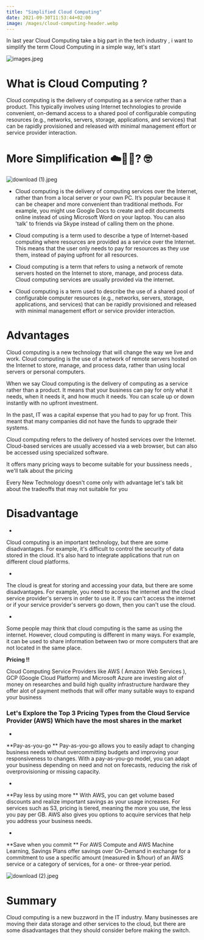 ```yaml
---
title: "Simplified Cloud Computing"
date: 2021-09-30T11:53:44+02:00
image: /mages/cloud-computing-header.webp
---
```



In last year Cloud Computing take a big part in the tech industry , i want to simplify the term Cloud Computing in a simple way, let's start 



![images.jpeg](https://cdn.hashnode.com/res/hashnode/image/upload/v1632950686790/AS_gIMibX.jpeg)

# What is Cloud Computing ? 

Cloud computing is the delivery of computing as a service rather than a product. This typically involves using Internet technologies to provide convenient, on-demand access to a shared pool of configurable computing resources (e.g., networks, servers, storage, applications, and services) that can be rapidly provisioned and released with minimal management effort or service provider interaction.

# More Simplification ☁️👨‍💻? 🤓 
![download (1).jpeg](https://cdn.hashnode.com/res/hashnode/image/upload/v1632950907372/vRUfthyS5.jpeg)


- Cloud computing is the delivery of computing services over the Internet, rather than from a local server or your own PC. It’s popular because it can be cheaper and more convenient than traditional methods. For example, you might use Google Docs to create and edit documents online instead of using Microsoft Word on your laptop. You can also 'talk' to friends via Skype instead of calling them on the phone.

- Cloud computing is a term used to describe a type of Internet-based computing where resources are provided as a service over the Internet. This means that the user only needs to pay for resources as they use them, instead of paying upfront for all resources.

- Cloud computing is a term that refers to using a network of remote servers hosted on the Internet to store, manage, and process data. Cloud computing services are usually provided via the internet.

- Cloud computing is a term used to describe the use of a shared pool of configurable computer resources (e.g., networks, servers, storage, applications, and services) that can be rapidly provisioned and released with minimal management effort or service provider interaction.


# Advantages 


Cloud computing is a new technology that will change the way we live and work. Cloud computing is the use of a network of remote servers hosted on the Internet to store, manage, and process data, rather than using local servers or personal computers.


> 
When we say Cloud computing is the delivery of computing as a service rather than a product. 
It means that your business can pay for only what it needs, when it needs it, and how much it needs. You can scale up or down instantly with no upfront investment.

In the past, IT was a capital expense that you had to pay for up front. This meant that many companies did not have the funds to upgrade their systems.

Cloud computing refers to the delivery of hosted services over the Internet. Cloud-based services are usually accessed via a web browser, but can also be accessed using specialized software.

It offers many pricing ways to become suitable for your bussiness needs , we'll talk about the pricing 

> 
Every New Technology doesn't come only with advantage let's talk bit about the tradeoffs that may not suitable for you


# Disadvantage 


- 
Cloud computing is an important technology, but there are some disadvantages. For example, it's difficult to control the security of data stored in the cloud. It's also hard to integrate applications that run on different cloud platforms.


- 
The cloud is great for storing and accessing your data, but there are some disadvantages. For example, you need to access the internet and the cloud service provider's servers in order to use it. If you can't access the internet or if your service provider's servers go down, then you can't use the cloud.


- 
Some people may think that cloud computing is the same as using the internet. However, cloud computing is different in many ways. For example, it can be used to share information between two or more computers that are not located in the same place.

**Pricing !!**



> 
Cloud Computing Service Providers like AWS ( Amazon Web Services ), GCP (Google Cloud Platform) and Microsoft Azure are investing alot of money on researches and build high quality infrastructure hardware they offer alot of payment methods that will offer many suitable ways to expand your business 

### Let's Explore the Top 3 Pricing Types from the Cloud Service Provider (AWS) Which have the most shares in the market 


- 
**Pay-as-you-go
**
Pay-as-you-go allows you to easily adapt to changing business needs without overcommitting budgets and improving your responsiveness to changes. With a pay-as-you-go model, you can adapt your business depending on need and not on forecasts, reducing the risk of overprovisioning or missing capacity.

- 
**Pay less by using more
**
With AWS, you can get volume based discounts and realize important savings as your usage increases. For services such as S3, pricing is tiered, meaning the more you use, the less you pay per GB. AWS also gives you options to acquire services that help you address your business needs.


- 
**Save when you commit
**
For AWS Compute and AWS Machine Learning, Savings Plans offer savings over On-Demand in exchange for a commitment to use a specific amount (measured in $/hour) of an AWS service or a category of services, for a one- or three-year period.


![download (2).jpeg](https://cdn.hashnode.com/res/hashnode/image/upload/v1632952522704/oXaCwpJXw.jpeg)

# Summary 

Cloud computing is a new buzzword in the IT industry. Many businesses are moving their data storage and other services to the cloud, but there are some disadvantages that they should consider before making the switch.
 



